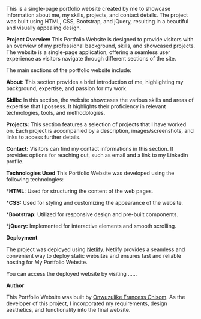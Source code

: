This is a single-page portfolio website created by me to  showcase information about me, my skills, projects, and contact details. The project was built using HTML, CSS, Bootstrap, and jQuery, resulting in a beautiful and visually appealing design.

**Project Overview**
This Portfolio Website is designed to provide visitors with an overview of my professional background, skills, and showcased projects. The website is a single-page application, offering a seamless user experience as visitors navigate through different sections of the site.

The main sections of the portfolio website include:

**About:** This section provides a brief introduction of me, highlighting my background, expertise, and passion for my work.

**Skills:** In this section, the website showcases the various skills and areas of expertise that I possess. It highlights their proficiency in relevant technologies, tools, and methodologies.

**Projects:** This section features a selection of projects that I have worked on. Each project is accompanied by a description, images/screenshots, and links to access further details.

**Contact:** Visitors can find my contact informations in this section. It provides options for reaching out, such as email and a link to my Linkedin profile.

**Technologies Used**
This Portfolio Website was developed using the following technologies:

***HTML:** Used for structuring the content of the web pages.

***CSS:** Used for styling and customizing the appearance of the website.

***Bootstrap:** Utilized for responsive design and pre-built components.

***jQuery:** Implemented for interactive elements and smooth scrolling.

**Deployment**

The project was deployed using [Netlify](https://www.netlify.com). Netlify provides a seamless and convenient way to deploy static websites and ensures fast and reliable hosting for My Portfolio Website.

You can access the deployed website by visiting ......

**Author**

This Portfolio Website was built by [Onwuzulike Francess Chisom](https://github.com/francesschisom). As the developer of this project, I incorporated my requirements, design aesthetics, and functionality into the final website.
